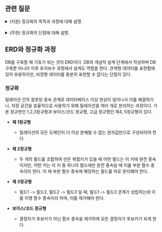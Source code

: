 ## 관련 질문
<details>
  <summary>(지원) 정규화의 목적과 과정에 대해 설명.</summary>
  <blockquote>
    (현수) 정규화는 데이터베이스의 삭제, 삽입, 갱신 이상 현상을 방지하고 중복을 최소화하기 위해 진행한다. 현업에선 보통 제 3정규화까지 진행하는데, 먼저 도메인을 원자값만으로 만드는 제 1정규화, 부분함수의 종속을 제거하는, 즉 테이블에서 관련없는 필드를 따로 빼는 제 2정규화, 이행함수종속을 제거하는 제 3정규화가 있습니다. 추가적으로 결정자이면서 후보키가 아닌 것을 제거하는 BCNF, 다치 종속을 제거하는 제 4정규화, 조인 종속을 사용하는 제 5정규화가 있습니다.
  </blockquote>   
  <br/>
  <blockquote>
    (주현) 디비의 변경 과정에서 발생할 수 있는 논리적인 이상현상을 해결하기 위해, 데이터의 중복을 분해하는 것이 대표적인 목표이다. 정규화의 과정에 따라 정규형이 분류가 되는데 초기의 테이블에서 원자값이 아닌 도메인을 분리하는 것으로 제1정규형이 되고, 부분적 함수의 종속을 제거하여 제2가 되고, 이행적함수의 종속을 제거하여 제3이 된다. 그 후 결정자를 제거하여 보이코드 정규형이 되고, 다치 종속을 제거하여 제4가 되고, 조인의 종속성을 통해 제5정규형이 됩니다. 
  </blockquote>     
</details>
<br/>
<details>
  <summary>(주현) 정규화의 단점에 대해 설명.</summary>
  <blockquote>
    (현수) 정규화를 통해 테이블이 분리가 되면 쿼리문을 사용할 때 한 테이블에 필요한 정보가 다 들어있지 않아 join을 사용해야 할 때가 있다. 이 때 데이터의 양이 많으면 성능이 떨어집니다. 따라서 정규화를 무조건 진행하면 안되고 시스템의 성격에 따라 진행해야 하고, 성능 저하 시 반정규화도 고려해야 합니다.
  </blockquote>   
  <br/>
  <blockquote>
    (지원) 디비 설계가 복잡해 질 수 있고, 성능 저하가 일어날 수 있습니다. 성능 저하가 일어날 경우 비정규화된 구조가 일어날 수 있습니다.
  </blockquote> 
</details>

## ERD와 정규화 과정

DB를 구축할 때 기초가 되는 것이 ERD이다. DB의 개념적 설계 단계에서 작성하며 DB 구축뿐 아니라 이후 유지보수 과정에서 설계도 역할을 한다. 관계형 데이터를 표현함에 있어 유용하지만, 비정형 데이터를 충분히 표현할 수 없다는 단점이 있다.

### 정규화

릴레이션 간의 잘못된 종속 관계로 데이터베이스 이상 현상이 일어나서 이를 해결하거나, 저장 공간을 효율적으로 사용하기 위해 릴레이션을 여러 개로 분리하는 과정이다. 기본 정규현인 1,2,3정규형과 보이스/코드 정규형, 고급 정규형인 제4, 5정규형이 있다. 
- **제 1정규형**
  - 릴레이션의 모든 도메인이 더 이상 분해될 수 없는 원자값만으로 구성되어야 한다.

- **제 2정규형**
  - 두 개의 필드를 조합하여 만든 복합키가 있을 때 어떤 필드는 이 키에 완전 종속이지만, 어떤 키는 이 키 중 하나의 필드에만 완전 종속일 때 이를 부분 함수 종속이라 한다. 이 때 부분 함수 종속에 해당하는 필드를 따로 분리해야 한다.

- **제 3정규형**
  - 필드1 -> 필드2, 필드2 -> 필드3 일 때, 필드1 -> 필드3 관계가 성립하는데 이를 이행 함수 종속이라 하며, 이를 제거해야 한다.
- **보이스/코드 정규형**
  - 결정자가 후보키가 아닌 함수 종속을 제거하여 모든 결정자가 후보키가 되게 한다.
